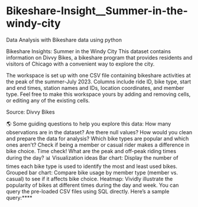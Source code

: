 # Bikeshare-Insight__Summer-in-the-windy-city
Data Analysis with Bikeshare data using python
 
 Bikeshare Insights: Summer in the Windy City
This dataset contains information on Divvy Bikes, a bikeshare program that provides residents and visitors of Chicago with a convenient way to explore the city.

The workspace is set up with one CSV file containing bikeshare activities at the peak of the summer-July 2023. Columns include ride ID, bike type, start and end times, station names and IDs, location coordinates, and member type. Feel free to make this workspace yours by adding and removing cells, or editing any of the existing cells.

Source: Divvy Bikes

🌎 Some guiding questions to help you explore this data:
How many observations are in the dataset? Are there null values?
How would you clean and prepare the data for analysis?
Which bike types are popular and which ones aren't? Check if being a member or casual rider makes a difference in bike choice.
Time check! What are the peak and off-peak riding times during the day?
📊 Visualization ideas
Bar chart: Display the number of times each bike type is used to identify the most and least used bikes.
Grouped bar chart: Compare bike usage by member type (member vs. casual) to see if it affects bike choice.
Heatmap: Vividly illustrate the popularity of bikes at different times during the day and week.
You can query the pre-loaded CSV files using SQL directly. Here’s a sample query:****
